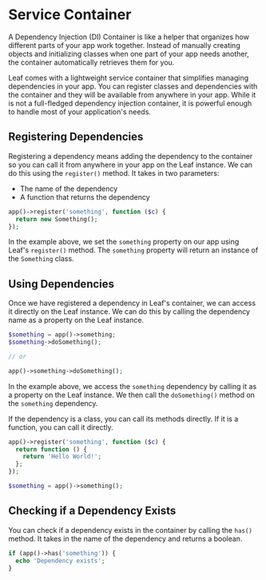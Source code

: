 # Service Container

A Dependency Injection (DI) Container is like a helper that organizes how different parts of your app work together. Instead of manually creating objects and initializing classes when one part of your app needs another, the container automatically retrieves them for you.

Leaf comes with a lightweight service container that simplifies managing dependencies in your app. You can register classes and dependencies with the container and they will be available from anywhere in your app. While it is not a full-fledged dependency injection container, it is powerful enough to handle most of your application's needs.

## Registering Dependencies

Registering a dependency means adding the dependency to the container so you can call it from anywhere in your app on the Leaf instance. We can do this using the `register()` method. It takes in two parameters:

- The name of the dependency
- A function that returns the dependency

```php
app()->register('something', function ($c) {
  return new Something();
});
```

In the example above, we set the `something` property on our app using Leaf's `register()` method. The `something` property will return an instance of the `Something` class.

## Using Dependencies

Once we have registered a dependency in Leaf's container, we can access it directly on the Leaf instance. We can do this by calling the dependency name as a property on the Leaf instance.

```php
$something = app()->something;
$something->doSomething();

// or

app()->something->doSomething();
```

In the example above, we access the `something` dependency by calling it as a property on the Leaf instance. We then call the `doSomething()` method on the `something` dependency.

If the dependency is a class, you can call its methods directly. If it is a function, you can call it directly.

```php
app()->register('something', function ($c) {
  return function () {
    return 'Hello World!';
  };
});

$something = app()->something();
```

## Checking if a Dependency Exists

You can check if a dependency exists in the container by calling the `has()` method. It takes in the name of the dependency and returns a boolean.

```php
if (app()->has('something')) {
  echo 'Dependency exists';
}
```
